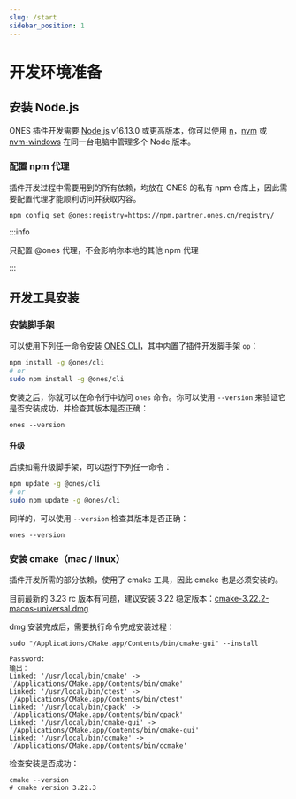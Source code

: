 ```yaml
---
slug: /start
sidebar_position: 1
---
```


# 开发环境准备

## 安装 Node.js

ONES 插件开发需要 [Node.js](https://nodejs.org/zh-cn/) v16.13.0 或更高版本，你可以使用 [n](https://github.com/tj/n)，[nvm](https://github.com/creationix/nvm) 或 [nvm-windows](https://github.com/coreybutler/nvm-windows) 在同一台电脑中管理多个 Node 版本。

### 配置 npm 代理

插件开发过程中需要用到的所有依赖，均放在 ONES 的私有 npm 仓库上，因此需要配置代理才能顺利访问并获取内容。

```
npm config set @ones:registry=https://npm.partner.ones.cn/registry/
```

:::info

只配置 @ones 代理，不会影响你本地的其他 npm 代理

:::

## 开发工具安装

### 安装脚手架

可以使用下列任一命令安装 [ONES CLI](../../api/cli/index.md)，其中内置了插件开发脚手架 `op`：

```bash npm2yarn
npm install -g @ones/cli
# or
sudo npm install -g @ones/cli
```

安装之后，你就可以在命令行中访问 `ones` 命令。你可以使用 `--version` 来验证它是否安装成功，并检查其版本是否正确：

```
ones --version
```

#### 升级

后续如需升级脚手架，可以运行下列任一命令：

```bash
npm update -g @ones/cli
# or
sudo npm update -g @ones/cli
```

同样的，可以使用 `--version` 检查其版本是否正确：

```
ones --version
```

### 安装 cmake（mac / linux）

插件开发所需的部分依赖，使用了 cmake 工具，因此 cmake 也是必须安装的。

目前最新的 3.23 rc 版本有问题，建议安装 3.22 稳定版本：[cmake-3.22.2-macos-universal.dmg](https://github.com/Kitware/CMake/releases/download/v3.22.2/cmake-3.22.2-macos-universal.dmg)

dmg 安装完成后，需要执行命令完成安装过程：

```
sudo "/Applications/CMake.app/Contents/bin/cmake-gui" --install
```

```
Password:
输出：
Linked: '/usr/local/bin/cmake' -> '/Applications/CMake.app/Contents/bin/cmake'
Linked: '/usr/local/bin/ctest' -> '/Applications/CMake.app/Contents/bin/ctest'
Linked: '/usr/local/bin/cpack' -> '/Applications/CMake.app/Contents/bin/cpack'
Linked: '/usr/local/bin/cmake-gui' -> '/Applications/CMake.app/Contents/bin/cmake-gui'
Linked: '/usr/local/bin/ccmake' -> '/Applications/CMake.app/Contents/bin/ccmake'
```

检查安装是否成功：

```
cmake --version
# cmake version 3.22.3
```
